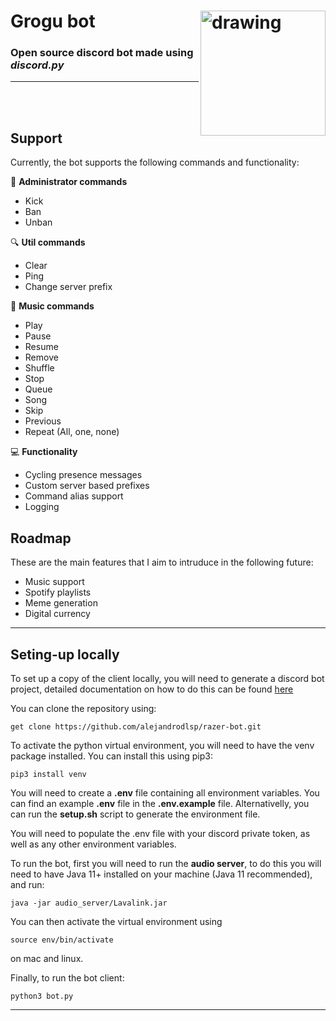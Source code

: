 # Grogu bot <img align="right" src="https://github.com/alejandrodlsp/razer-bot/blob/main/assets/avatar-circle.png?raw=true" alt="drawing" width="200"/>
### Open source discord bot made using *discord.py*

<hr/>
<br>
<br>

## Support

Currently, the bot supports the following commands and functionality:

:wrench: **Administrator commands** 
- Kick 
- Ban
- Unban

:mag: **Util commands**
- Clear
- Ping
- Change server prefix

:musical_keyboard: **Music commands** 
- Play
- Pause
- Resume
- Remove
- Shuffle
- Stop
- Queue
- Song
- Skip
- Previous
- Repeat (All, one, none)

:computer: **Functionality** 
- Cycling presence messages
- Custom server based prefixes
- Command alias support
- Logging

## Roadmap

These are the main features that I aim to intruduce in the following future:

- Music support
- Spotify playlists
- Meme generation
- Digital currency

<hr/>

## Seting-up locally

To set up a copy of the client locally, you will need to generate a discord bot project, detailed documentation on how to do this can be found [here](https://discordpy.readthedocs.io/en/latest/discord.html)

You can clone the repository using: 

```shell
get clone https://github.com/alejandrodlsp/razer-bot.git
```

To activate the python virtual environment, you will need to have the venv package installed. You can install this using pip3:

```shell
pip3 install venv
```

You will need to create a **.env** file containing all environment variables. You can find an example **.env** file in the **.env.example** file. Alternativelly, you can run the 
**setup.sh** script to generate the environment file.

You will need to populate the .env file with your discord private token, as well as any other environment variables.

To run the bot, first you will need to run the **audio server**, to do this you will need to have Java 11+ installed on your machine (Java 11 recommended), and run:

```shell
java -jar audio_server/Lavalink.jar
```

You can then activate the virtual environment using

```shell
source env/bin/activate
```
on mac and linux.

Finally, to run the bot client:

```shell
python3 bot.py
```
<hr/>
